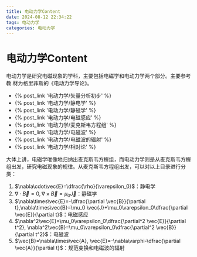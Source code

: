 ```yaml
---
title: 电动力学Content
date: 2024-08-12 22:34:22
tags: 电动力学
categories: 电动力学
---
```


# 电动力学Content
电动力学是研究电磁现象的学科，主要包括电磁学和电动力学两个部分。主要参考教
材为格里菲斯的《电动力学导论》。

- {% post_link '电动力学/矢量分析初步' %}
- {% post_link '电动力学/静电学' %}
- {% post_link '电动力学/静磁学' %}
- {% post_link '电动力学/电磁感应' %}
- {% post_link '电动力学/麦克斯韦方程组' %}
- {% post_link '电动力学/电磁波' %}
- {% post_link '电动力学/电磁波的辐射' %}
- {% post_link '电动力学/相对论' %}

大体上讲，电磁学唯像地归纳出麦克斯韦方程组，而电动力学则是从麦克斯韦方程组出发，研究电磁现象的规律。从麦克斯韦方程组出发，可以对以上目录进行分类：

1. $\nabla\cdot\vec{E}=\dfrac{\rho}{\varepsilon_0}$：静电学
2. $\nabla\cdot\vec{B}=0,\nabla\times\vec{B}=\mu_0 \vec{J}$：静磁学
3. $\nabla\times\vec{E}=-\dfrac{\partial \vec{B}}{\partial t},\nabla\times\vec{B}=\mu_0 \vec{J}+\mu_0\varepsilon_0\dfrac{\partial \vec{E}}{\partial t}$：电磁感应
4. $\nabla^2\vec{E}=\mu_0\varepsilon_0\dfrac{\partial^2 \vec{E}}{\partial t^2}, \nabla^2\vec{B}=\mu_0\varepsilon_0\dfrac{\partial^2 \vec{B}}{\partial t^2}$：电磁波
5. $\vec{B}=\nabla\times\vec{A}, \vec{E}=-\nabla\varphi-\dfrac{\partial \vec{A}}{\partial t}$：规范变换和电磁波的辐射